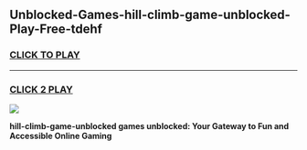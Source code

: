 
## Unblocked-Games-hill-climb-game-unblocked-Play-Free-tdehf
<h3>
<a href="https://premium76.site?title=hill-climb-game-unblocked&ref=21A">CLICK TO PLAY</a></h3>
<hr>

<h3>
<a href="https://premium76.site?title=hill-climb-game-unblocked&ref=21A">CLICK 2 PLAY</a>
  
</h3>

<a href="https://premium76.site?title=hill-climb-game-unblocked&ref=21A"><img src="https://clearcache.store/games.png"></a>


**hill-climb-game-unblocked games unblocked: Your Gateway to Fun and Accessible Online Gaming**
